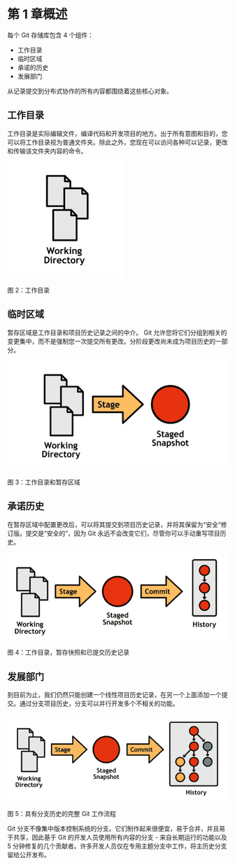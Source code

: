 # 第 1 章概述

每个 Git 存储库包含 4 个组件：

*   工作目录
*   临时区域
*   承诺的历史
*   发展部门

从记录提交到分布式协作的所有内容都围绕着这些核心对象。

## 工作目录

工作目录是实际编辑文件，编译代码和开发项目的地方。出于所有意图和目的，您可以将工作目录视为普通文件夹。除此之外，您现在可以访问各种可以记录，更改和传输该文件夹内容的命令。

![](img/image002.png)

图 2：工作目录

## 临时区域

暂存区域是工作目录和项目历史记录之间的中介。 Git 允许您将它们分组到相关的变更集中，而不是强制您一次提交所有更改。分阶段更改尚未成为项目历史的一部分。

![](img/image003.png)

图 3：工作目录和暂存区域

## 承诺历史

在暂存区域中配置更改后，可以将其提交到项目历史记录，并将其保留为“安全”修订版。提交是“安全的”，因为 Git 永远不会改变它们，尽管你可以手动重写项目历史。

![](img/image004.png)

图 4：工作目录，暂存快照和已提交历史记录

## 发展部门

到目前为止，我们仍然只能创建一个线性项目历史记录，在另一个上面添加一个提交。通过分支项目历史，分支可以并行开发多个不相关的功能。

![](img/image005.png)

图 5：具有分支历史的完整 Git 工作流程

Git 分支不像集中版本控制系统的分支。它们制作起来很便宜，易于合并，并且易于共享，因此基于 Git 的开发人员使用所有内容的分支 - 来自长期运行的功能以及 5 分钟修复的几个贡献者。许多开发人员仅在专用主题分支中工作，将主历史分支留给公开发布。